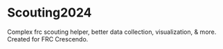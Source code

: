 # Scouting2024
Complex frc scouting helper, better data collection, visualization, & more. Created for FRC Crescendo.
